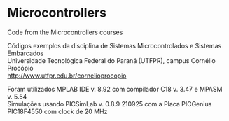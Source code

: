# Microcontrollers
Code from the Microcontrollers courses

Códigos exemplos da disciplina de Sistemas Microcontrolados e Sistemas Embarcados  
Universidade Tecnológica Federal do Paraná (UTFPR), campus Cornélio Procópio  
http://www.utfpr.edu.br/cornelioprocopio  

Foram utilizados MPLAB IDE v. 8.92 com compilador C18 v. 3.47 e MPASM v. 5.54  
Simulações usando PICSimLab v. 0.8.9 210925 com a Placa PICGenius  
PIC18F4550 com clock de 20 MHz
